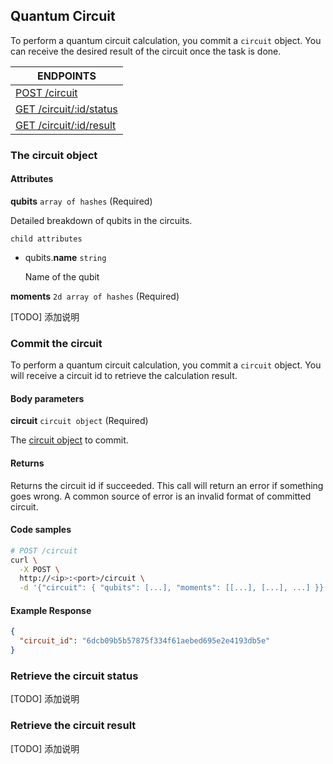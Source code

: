 ## Quantum Circuit

To perform a quantum circuit calculation, you commit a `circuit` object.
You can receive the desired result of the circuit once the task is done.


| ENDPOINTS    |
| ---- |
| [POST /circuit](#commit-the-circuit)    |
| [GET  /circuit/:id/status](#retrieve-the-circuit-status)    |
| [GET  /circuit/:id/result](#retrieve-the-circuit-result)    |

### The circuit object

#### Attributes


**qubits** `array of hashes`   (Required)

Detailed breakdown of qubits in the circuits.

`child attributes`

- qubits.**name** `string` 
  
  Name of the qubit
  

**moments** `2d array of hashes`   (Required)

[TODO] 添加说明


### Commit the circuit

To perform a quantum circuit calculation, you commit a `circuit` object.
You will receive a circuit id to retrieve the calculation result.

#### Body parameters

**circuit** `circuit object`   (Required)

The [circuit object](#the-circuit-object) to commit.

#### Returns

Returns the circuit id if succeeded. 
This call will return an error if something goes wrong.
A common source of error is an invalid format of committed circuit.

#### Code samples

```bash
# POST /circuit
curl \
  -X POST \
  http://<ip>:<port>/circuit \
  -d '{"circuit": { "qubits": [...], "moments": [[...], [...], ...] }}'
```

#### Example Response

```json
{
  "circuit_id": "6dcb09b5b57875f334f61aebed695e2e4193db5e"
}
```

### Retrieve the circuit status

[TODO] 添加说明

### Retrieve the circuit result

[TODO] 添加说明


